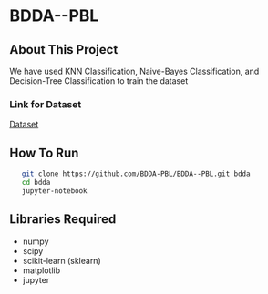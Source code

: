 # BDDA--PBL

## About This Project
We have used KNN Classification, Naive-Bayes Classification, and Decision-Tree Classification to train the dataset
### Link for Dataset
[Dataset](https://cdn.codespeedy.com/wp-content/uploads/2019/11/drive-download-20191112T162327Z-001.zip)
## How To Run
```bash
   git clone https://github.com/BDDA-PBL/BDDA--PBL.git bdda
   cd bdda
   jupyter-notebook
```

## Libraries Required
 - numpy
 - scipy
 - scikit-learn (sklearn)
 - matplotlib
 - jupyter
